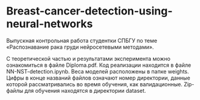 # Breast-cancer-detection-using-neural-networks
Выпускная контрольная работа студентки СПБГУ по теме «‎Распознавание рака груди нейросетевыми методами»‎.

С теоретической частью и результатами эксперимента можно ознакомиться в файле Diploma.pdf.
Код реализации находится в файле NN-NST-detection.ipynb.
Веса моделей расположены в папке weights. Цифры в конце названий файлов означают номер директории, данные которой рассматривались во время обучения, как валидационные.
Zip-файлы для обучения находятся в директории dataset.
